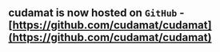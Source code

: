 ## cudamat is now hosted on `GitHub` - [https://github.com/cudamat/cudamat](https://github.com/cudamat/cudamat) ##